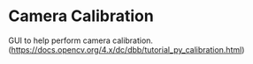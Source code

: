 # Camera Calibration

GUI to help perform camera calibration.
(https://docs.opencv.org/4.x/dc/dbb/tutorial_py_calibration.html)